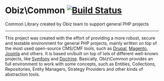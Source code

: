 # Obiz\Common [![Build Status](https://travis-ci.org/Obiz/Common.png?branch=develop)](https://travis-ci.org/Obiz/Common?branch=master)

Common Library created by Obiz team to support general PHP projects

---

This project was created with the effort of providing a more robust, secure and
testable environment for general PHP projects, mainly written on top of the most
used open-source CMS/CMF tools, such as [Drupal](http://drupal.org/),
[Magento](http://magentocommerce.com), [Joomla](http://joomla.org) and others.
It is based on/built on top of lots of different well-known projects, like
[Symfony](http://www.doctrine-project.org/) and
[Doctrine](http://www.doctrine-project.org/). Basically, Obiz\Common provides
an full environment to work with some concepts, such as Entities, Collections,
 Repositories, Entity Managers, Strategy Providers and other kinds of abstraction
tools.